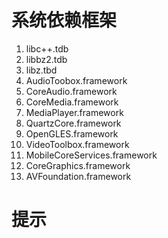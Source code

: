 # 系统依赖框架

1. libc++.tdb
2. libbz2.tdb
3. libz.tbd
4. AudioToobox.framework
5. CoreAudio.framework
6. CoreMedia.framework
7.  MediaPlayer.framework
8. QuartzCore.framework
9. OpenGLES.framework
10. VideoToolbox.framework
11. MobileCoreServices.framework
12. CoreGraphics.framework
13. AVFoundation.framework

# 提示


